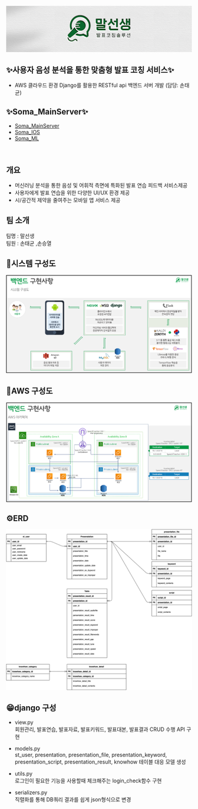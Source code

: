 ![image](/resource/speechteacher_logo2.jpg)

## ✨사용자 음성 분석을 통한 맞춤형 발표 코칭 서비스✨  
- AWS 클라우드 환경 Django를 활용한 RESTful api 백엔드 서버 개발 (담당: 손태균)

## ✨Soma_MainServer✨  
- [Soma_MainServer](https://git.swmgit.org/swm-12/12_swm48/soma_mainserver)
- [Soma_IOS](https://git.swmgit.org/swm-12/12_swm48/soma_ios)
- [Soma_ML](https://git.swmgit.org/swm-12/12_swm48/soma_ml)
<br>

## 개요  
- 머신러닝 분석을 통한 음성 및 어휘적 측면에 특화된 발표 연습 피드백 서비스제공
- 사용자에게 발표 연습을 위한 다양한 UI/UX 환경 제공 
- 시/공간적 제약을 줄여주는 모바일 앱 서비스 제공

## 팀 소개
팀명 : 말선생<br>
팀원 : 손태균 ,손승열<br>


## 🌟시스템 구성도  
![image](/resource/system_archtecture.png)

## 🔎AWS 구성도  
![image](/resource/aws_archtecture1.png)

## ⚙️ERD
![image](/resource/ERD_structure.png)


## 😁django 구성

- view.py <br>
회원관리, 발표연습, 발표자료, 발표키워드, 발표대본, 발표결과 CRUD 수행 API 구현<br>

- models.py<br>
st_user, presentation, presentation_file, presentation_keyword, presentation_script, presentation_result, knowhow 테이블 대응 모델 생성<br>

- utils.py<br>
로그인이 필요한 기능을 사용할때 체크해주는 login_check함수 구현<br>

- serializers.py<br>
직렬화를 통해 DB쿼리 결과를 쉽게 json형식으로 변경<br>

